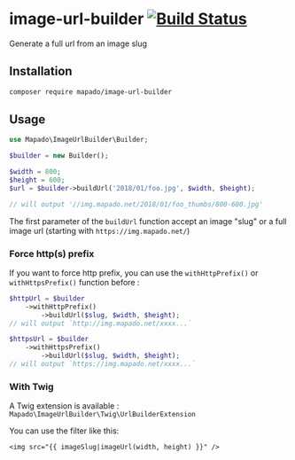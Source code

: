 # image-url-builder [![Build Status](https://travis-ci.org/mapado/image-url-builder.svg?branch=master)](https://travis-ci.org/mapado/image-url-builder)
Generate a full url from an image slug

## Installation

```sh
composer require mapado/image-url-builder
```

## Usage

```php
use Mapado\ImageUrlBuilder\Builder;

$builder = new Builder();

$width = 800;
$height = 600;
$url = $builder->buildUrl('2018/01/foo.jpg', $width, $height);

// will output '//img.mapado.net/2018/01/foo_thumbs/800-600.jpg'
```

The first parameter of the `buildUrl` function accept an image "slug" or a full image url (starting with `https://img.mapado.net/`)

### Force http(s) prefix

If you want to force http prefix, you can use the `withHttpPrefix()` or `withHttpsPrefix()` function before :
```php
$httpUrl = $builder
    ->withHttpPrefix()
        ->buildUrl($slug, $width, $height);
// will output `http://img.mapado.net/xxxx...`

$httpsUrl = $builder
    ->withHttpsPrefix()
        ->buildUrl($slug, $width, $height);
// will output `https://img.mapado.net/xxxx...`
```

### With Twig

A Twig extension is available : `Mapado\ImageUrlBuilder\Twig\UrlBuilderExtension`

You can use the filter like this:
```twig
<img src="{{ imageSlug|imageUrl(width, height) }}" />
```
